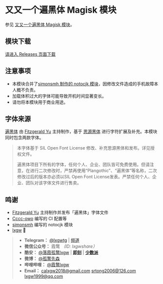 # 又又一个遍黑体 Magisk 模块

参见 [又又一个遍黑体 Magisk 模块](https://github.com/lakejason0/AAnother-Plangothic-magisk-module)。

## 模块下载

[请进入 Releases 页面下载](https://github.com/lakejason0/AAnother-Plangothic-magisk-module/releases)

## 注意事项

- 本模块合并了[simonsmh 制作的 notocjk 模块](https://github.com/simonsmh/notocjk)，因修改文件造成的手机故障本人概不负责。
- 加载体积过大的字体可能导致开机时间显著变长。
- 请勿将本模块用于商业用途。

## 字体来源

[遍黑体](https://github.com/Fitzgerald-Porthmouth-Koenigsegg/Plangothic) 由 [Fitzgerald Yu](https://github.com/Fitzgerald-Porthmouth-Koenigsegg) 主持制作，基于 [思源黑体](https://github.com/adobe-fonts/source-han-sans) 进行字符扩展及补充。本模块同时包含两款字体。

> 本字体基于 SIL Open Font License 修改、补充思源黑体和发布。详见授权文件。
>
> 遍黑体项目下所有的字体，任何个人、企业、团队皆可免费使用。但请注意，在进行二次修改时，严禁再使用“Plangothic”、“遍黑体”等名称，二次修改过后的版本亦必须以SIL Open Font License发表。严禁任何个人、企业、团队对该字体文件进行售卖。

## 鸣谢

- [Fitzgerald Yu](https://github.com/Fitzgerald-Porthmouth-Koenigsegg) 主持制作并发布「遍黑体」字体文件
- [Cccc-owo](https://github.com/Cccc-owo) 编写的 CI 配置等
- [simonsmh](https://github.com/simonsmh) 编写的 notocjk 模块
- [lxgw](https://github.com/lxgw) 🔽

> - **Telegram：** [@lxgwtg](https://t.me/lxgwtg) | [频道](https://t.me/lxgwandroidfont)
> - **微信公众号：** 霞鹜 *（ID: lxgwshare）*
> - **酷安：** [@落霞孤鹜lxgw](https://www.coolapk.com/u/633884) | [**即刻**](https://m.okjike.com/users/2e826735-48e6-46c5-b0c2-278cb1853b54?ref=PROFILE_CARD&source=user_card&s=eyJ1IjoiNWVlMzkwZGRkNWNhNTgwMDE3NjljZjFiIiwiZCI6MX0%3D&utm_source=create_card) | [**少数派**](https://sspai.com/u/ng008g7q)
> - **微博：** [@孤鹜先森](https://weibo.com/6624339726)
> - **哔哩哔哩：** [@霞鹜lxgw](https://space.bilibili.com/3461565661579301)
> - **Email：** calxgw2018@gmail.com srtong2006@126.com lxgw1999@qq.com

